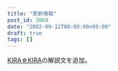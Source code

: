```yaml
---
title: "更新情報"
post_id: 3060
date: "2002-09-12T00:00:00+09:00"
draft: true
tags: []
---
```



[KIRA☆KIRA](https://danmaq.com/kira-kira)の解説文を追加。
